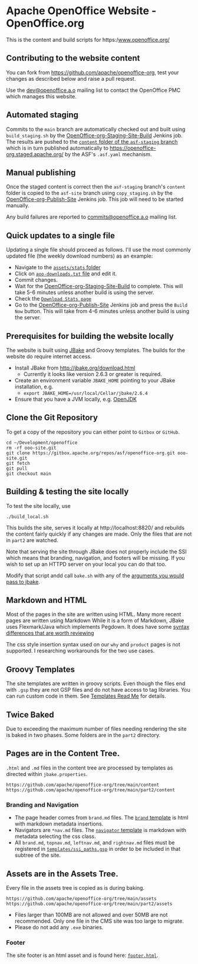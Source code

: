 # Apache OpenOffice Website - OpenOffice.org

This is the content and build scripts for https:/www.openoffice.org/

## Contributing to the website content

You can fork from https://github.com/apache/openoffice-org, test your changes as described below
and raise a pull request.

Use the [dev@openoffice.a.o](https://lists.apache.org/list.html?dev@openoffice.apache.org) mailing list to contact
the OpenOffice PMC which manages this website.

## Automated staging

Commits to the `main` branch are automatically checked out and built using `build_staging.sh` by the 
[OpenOffice-org-Staging-Site-Build](https://ci-builds.apache.org/job/OpenOffice/job/OpenOffice-org-Staging-Site-Build/)
Jenkins job. The results are pushed to the [`content` folder of the `asf-staging` branch](https://github.com/apache/openoffice-org/tree/asf-staging/content)
which is in turn published automatically to https://openoffice-org.staged.apache.org/ by the ASF's `.asf.yaml` mechanism.

## Manual publishing

Once the staged content is correct then the `asf-staging` branch's `content` folder is copied to the `asf-site` branch
using `copy_staging.sh` by the [OpenOffice-org-Publish-Site](https://ci-builds.apache.org/job/OpenOffice/job/OpenOffice-org-Publish-Site/)
Jenkins job. This job will need to be started manually.

Any build failures are reported to [commits@openoffice.a.o](https://lists.apache.org/list.html?commits@openoffice.apache.org)
mailing list.

## Quick updates to a single file

Updating a single file should proceed as follows. I'll use the most commonly updated file (the weekly download numbers) as an example:

- Navigate to the [`assets/stats` folder](https://github.com/apache/openoffice-org/tree/main/assets/stats)
- Click on [`aoo-downloads.txt` file](https://github.com/apache/openoffice-org/blob/main/assets/stats/aoo-downloads.txt) and edit it.
- Commit changes.
- Wait for the [OpenOffice-org-Staging-Site-Build](https://ci-builds.apache.org/job/OpenOffice/job/OpenOffice-org-Staging-Site-Build/) to complete. This will take 5-6 minutes unless another build is using the server.
- Check the [`Download Stats page`](https://openoffice-org.staged.apache.org/stats/downloads.html)
- Go to the [OpenOffice-org-Publish-Site](https://ci-builds.apache.org/job/OpenOffice/job/OpenOffice-org-Publish-Site/) Jenkins job and press the `Build Now` button. This will take from 4-6 minutes unless another build is using the server.

## Prerequisites for building the website locally

The website is built using [JBake](https://jbake.org/) and Groovy templates.
The builds for the website do require internet access.

- Install JBake from http://jbake.org/download.html
  - Currently it looks like version 2.6.3 or greater is required.
- Create an environment variable `JBAKE_HOME` pointing to your JBake installation, e.g.
  - `export JBAKE_HOME=/usr/local/Cellar/jbake/2.6.4`
- Ensure that you have a JVM locally, e.g. [OpenJDK](http://openjdk.java.net/install/)

## Clone the Git Repository

To get a copy of the repository you can either point to `Gitbox` or `GitHub`.

```
cd ~/Development/openoffice
rm -rf ooo-site.git
git clone https://gitbox.apache.org/repos/asf/openoffice-org.git ooo-site.git
git fetch
git pull
git checkout main
```

## Building & testing the site locally

To test the site locally, use 

    ./build_local.sh
    
This builds the site, serves it locally at  http://localhost:8820/ and rebuilds the content fairly
quickly if any changes are made. Only the files that are not in `part2` are watched.

Note that serving the site through JBake does not properly include the SSI which means that branding, navigation, and footers will be missing. If you wish to set up an HTTPD server on your local you can do that too.

Modify that script andd call `bake.sh`  with any of the [arguments you would pass to jbake](https://jbake.org/docs/2.6.4/#bake_command).

## Markdown and HTML

Most of the pages in the site are written using HTML. Many more recent pages are written using Markdown
While it is a form of Markdown, JBake uses Flexmark/Java which implements Pegdown. It does have some [syntax differences that are worth reviewing](https://github.com/sirthias/pegdown/)

The css style insertion syntax used on our `why` and `product` pages is not supported. I researching workarounds for the two use cases.

## Groovy Templates

The site templates are written in groovy scripts.
Even though the files end with `.gsp` they are not GSP files and do not have access to tag libraries.
You can run custom code in them. See [Templates Read Me](templates/README.md) for details.

## Twice Baked

Due to exceeding the maximum number of files needing rendering the site is baked in two phases. Some folders are in the `part2` directory.

## Pages are in the Content Tree.

`.html` and `.md` files in the content tree are processed by templates as directed within `jbake.properties`.

    https://github.com/apache/openoffice-org/tree/main/content
    https://github.com/apache/openoffice-org/tree/main/part2/content

### Branding and Navigation

- The page header comes from `brand.md` files. The [`brand` template](https://github.com/apache/openoffice-org/blob/main/templates/brand.gsp) is html with markdown metadata insertions.
- Navigators are `*nav.md` files. The [`navigator` template](https://github.com/apache/openoffice-org/blob/main/templates/navigator.gsp) is markdown with metadata selecting the css class.
- All `brand.md`, `topnav.md`, `leftnav.md`, and `rightnav.md` files must be registered in
[`templates/ssi_paths.gsp`](https://github.com/apache/openoffice-org/blob/main/templates/ssi_paths.gsp) in order to be included in that subtree of the site.

## Assets are in the Assets Tree.

Every file in the assets tree is copied as is during baking.

    https://github.com/apache/openoffice-org/tree/main/assets
    https://github.com/apache/openoffice-org/tree/main/part2/assets

* Files larger than 100MB are not allowed and over 50MB are not recommended. Only one file in the CMS site was too large to migrate.
* Please do not add any `.exe` binaries.

### Footer

The site footer is an html asset and is found here: [`footer.html`](https://github.com/apache/openoffice-org/blob/main/assets/footer.html).


